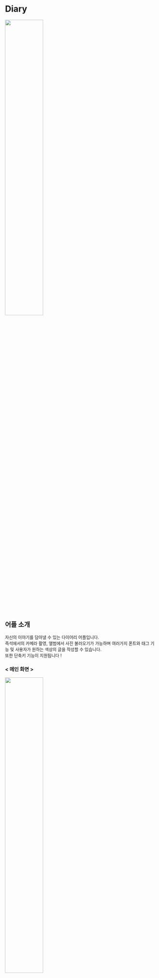 # Diary

<img src = "https://user-images.githubusercontent.com/74566094/133261046-c56cd316-ed7b-42b0-aa32-1f463125b367.png" width = "50%|height= 30"/>

## 어플 소개

자신의 이야기를 담아낼 수 있는 다이어리 어플입니다.  
즉석에서의 카메라 촬영, 앨범에서 사진 불러오기가 가능하며 여러가지 폰트와 태그 기능 및 사용자가 원하는 색상의 글을 작성할 수 있습니다.  
또한 단축키 기능이 지원됩니다 !  

### < 메인 화면 >

<img src = "https://user-images.githubusercontent.com/74566094/133261686-174b1ec4-6be8-43b0-ba0a-44a87ce213b0.png" width = "50%|height= 30"/>
